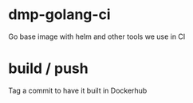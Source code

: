 # dmp-golang-ci
Go base image with helm and other tools we use in CI

# build / push
Tag a commit to have it built in Dockerhub
